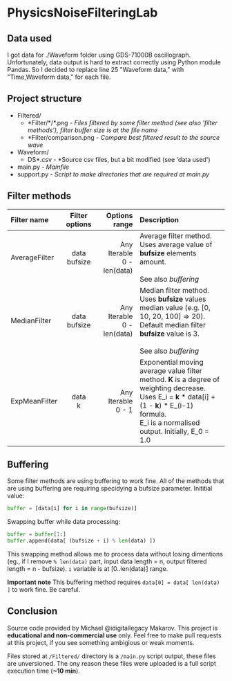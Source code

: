 # PhysicsNoiseFilteringLab
## Data used
I got data for ./Waveform folder using GDS-71000B oscillograph. Unfortunately, data output is hard to extract correctly using Python module Pandas. So I decided to replace line 25 "Waveform data," with "Time,Waveform data," for each file.

## Project structure
- Filtered/
  - \*Filter/\*/\*.png - *Files filtered by some filter method (see also 'filter methods'), filter buffer size is at the file name*
  - \*Filter/comparison.png - *Compare best filtered result to the source wave*
- Waveform/
  - DS*.csv - *Source csv files, but a bit modified (see 'data used')
- main.py - *Mainfile*
- support.py - *Script to make directories that are required at main.py*

## Filter methods
| Filter name   | Filter options  | Options range                 | Description                                                                                          |
|:------------- |:---------------:| -----------------------------:|:-----------------------------------------------------------------------------------------------------|
| AverageFilter | data<br>bufsize | Any Iterable<br>0 - len(data) | Average filter method. Uses average value of **bufsize** elements amount.<br><br>See also *buffering*|
| MedianFilter  | data<br>bufsize | Any Iterable<br>0 - len(data) | Median filter method. Uses **bufsize** values median value (e.g. [0, 10, 20, 100] => 20).<br>Default median filter **bufsize** value is 3.<br><br>See also *buffering*|
| ExpMeanFilter | data<br>k       | Any Iterable<br>0 - 1         | Exponential moving average value filter method. **K** is a degree of weighting decrease.<br>Uses E_i = **k** * data[i] + (1 - **k**) * E_(i-1) formula.<br>E_i is a normalised output. Initially, E_0 = 1.0|

## Buffering
Some filter methods are using buffering to work fine. All of the methods that are using buffering are requiring specidying a bufsize parameter. Inititial value:
```python
buffer = [data[i] for i in range(bufsize)]
```
Swapping buffer while data processing:
```python
buffer = buffer[1:]
buffer.append(data[ (bufsize + i) % len(data) ])
```
This swapping method allows me to process data without losing dimentions (eg., if I remove `% len(data)` part, input data length = n, output filtered length = n - bufsize). `i` variable is at [0..len(data)] range.

**Important note** This buffering method requires `data[0] = data[ len(data) ]` to work fine. Be careful.

## Conclusion
Source code provided by Michael @idigitallegacy Makarov. This project is **educational and non-commercial use** only. Feel free to make pull requests at this project, if you see something ambigious or weak moments.

Files stored at `/Filtered/` directory is a `/main.py` script output, these files are unversioned. The ony reason these files were uploaded is a full script execution time (**~10 min**).
